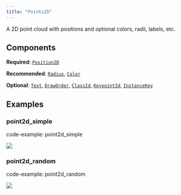 ```yaml
---
title: "Points2D"
---
```


A 2D point cloud with positions and optional colors, radii, labels, etc.

## Components

**Required**: [`Position2D`](../components/position2d.md)

**Recommended**: [`Radius`](../components/radius.md), [`Color`](../components/color.md)

**Optional**: [`Text`](../components/text.md), [`DrawOrder`](../components/draw_order.md), [`ClassId`](../components/class_id.md), [`KeypointId`](../components/keypoint_id.md), [`InstanceKey`](../components/instance_key.md)

## Examples

### point2d_simple

code-example: point2d_simple

<picture>
  <source media="(max-width: 480px)" srcset="https://static.rerun.io/point2d_simple/a8e801958bce5aa4e080659c033630f86ce95f71/480w.png">
  <source media="(max-width: 768px)" srcset="https://static.rerun.io/point2d_simple/a8e801958bce5aa4e080659c033630f86ce95f71/768w.png">
  <source media="(max-width: 1024px)" srcset="https://static.rerun.io/point2d_simple/a8e801958bce5aa4e080659c033630f86ce95f71/1024w.png">
  <source media="(max-width: 1200px)" srcset="https://static.rerun.io/point2d_simple/a8e801958bce5aa4e080659c033630f86ce95f71/1200w.png">
  <img src="https://static.rerun.io/point2d_simple/a8e801958bce5aa4e080659c033630f86ce95f71/full.png">
</picture>

### point2d_random

code-example: point2d_random

<picture>
  <source media="(max-width: 480px)" srcset="https://static.rerun.io/point2d_random/8e8ac75373677bd72bd3f56a15e44fcab309a168/480w.png">
  <source media="(max-width: 768px)" srcset="https://static.rerun.io/point2d_random/8e8ac75373677bd72bd3f56a15e44fcab309a168/768w.png">
  <source media="(max-width: 1024px)" srcset="https://static.rerun.io/point2d_random/8e8ac75373677bd72bd3f56a15e44fcab309a168/1024w.png">
  <source media="(max-width: 1200px)" srcset="https://static.rerun.io/point2d_random/8e8ac75373677bd72bd3f56a15e44fcab309a168/1200w.png">
  <img src="https://static.rerun.io/point2d_random/8e8ac75373677bd72bd3f56a15e44fcab309a168/full.png">
</picture>

